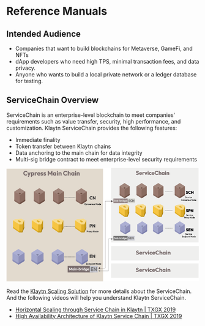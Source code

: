 # Reference Manuals

## Intended Audience <a href="#intended-audience" id="intended-audience"></a>

* Companies that want to build blockchains for Metaverse, GameFi, and NFTs
* dApp developers who need high TPS, minimal transaction fees, and data privacy.
* Anyone who wants to build a local private network or a ledger database for testing.

## ServiceChain Overview <a href="#service-chain-overview" id="service-chain-overview"></a>

ServiceChain is an enterprise-level blockchain to meet companies' requirements such as value transfer, security, high performance, and customization. Klaytn ServiceChain provides the following features:

* Immediate finality
* Token transfer between Klaytn chains
* Data anchoring to the main chain for data integrity
* Multi-sig bridge contract to meet enterprise-level security requirements

![](../images/sc-overview.png)

Read the [Klaytn Scaling Solution](../../klaytn/scaling-solutions.md) for more details about the ServiceChain. And the following videos will help you understand Klaytn ServiceChain.

* [Horizontal Scaling through Service Chain in Klaytn | TXGX 2019](https://www.youtube.com/watch?v=8yQc5FQysJc)
* [High Availability Architecture of Klaytn Service Chain | TXGX 2019](https://www.youtube.com/watch?v=HcdhWtXPuR0)
